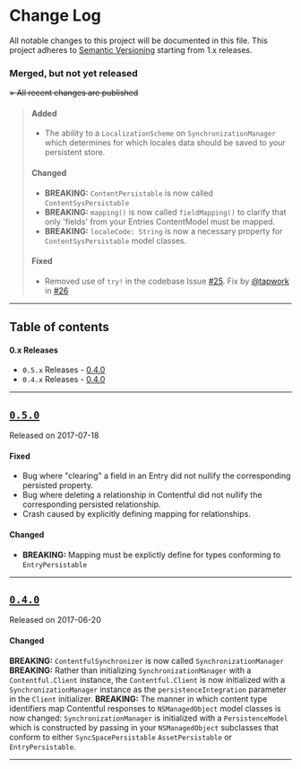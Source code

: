 # Change Log

All notable changes to this project will be documented in this file.
This project adheres to [Semantic Versioning](http://semver.org/) starting from 1.x releases.

### Merged, but not yet released
~~> All recent changes are published~~
> #### Added
> - The ability to a `LocalizationScheme` on `SynchronizationManager` which determines for which locales data should be saved to your persistent store.
> 
> #### Changed
> - **BREAKING:** `ContentPersistable` is now called `ContentSysPersistable`
> - **BREAKING:** `mapping()` is now called `fieldMapping()` to clarify that only 'fields' from your Entries ContentModel must be mapped.
> - **BREAKING:** `localeCode: String` is now a necessary property for `ContentSysPersistable` model classes.
>
> #### Fixed
> - Removed use of `try!` in the codebase Issue [#25](https://github.com/contentful/contentful.swift/issues/25). Fix by [@tapwork](https://github.com/tapwork) in [#26](https://github.com/contentful/contentful-persistence.swift/pull/26)
>
---

## Table of contents

#### 0.x Releases
- `0.5.x` Releases - [0.4.0](#050)
- `0.4.x` Releases - [0.4.0](#040)

---

## [`0.5.0`](https://github.com/contentful/contentful-persistence.swift/releases/tag/0.5.0)
Released on 2017-07-18

#### Fixed
- Bug where "clearing" a field in an Entry did not nullify the corresponding persisted property.
- Bug where deleting a relationship in Contentful did not nullify the corresponding persisted relationship.
- Crash caused by explicitly defining mapping for relationships.

#### Changed
- **BREAKING:** Mapping must be explictly define for types conforming to `EntryPersistable`
---

## [`0.4.0`](https://github.com/contentful/contentful-persistence.swift/releases/tag/0.4.0)
Released on 2017-06-20

#### Changed
**BREAKING:** `ContentfulSynchronizer` is now called `SynchronizationManager`
**BREAKING:** Rather than initializing `SynchronizationManager` with a `Contentful.Client` instance, the `Contentful.Client` is now initialized with a `SynchronizationManager` instance as the `persistenceIntegration` parameter in the `Client` initializer.
**BREAKING:** The manner in which content type identifiers map Contentful responses to `NSManagedObject` model classes is now changed: `SynchronizationManager` is initialized with a `PersistenceModel` which is constructed by passing in your `NSManagedObject` subclasses that conform to either `SyncSpacePersistable` `AssetPersistable` or `EntryPersistable`.

---

